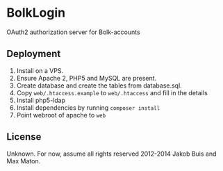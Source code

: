 # BolkLogin
OAuth2 authorization server for Bolk-accounts

## Deployment
1. Install on a VPS.
1. Ensure Apache 2, PHP5 and MySQL are present.
1. Create database and create the tables from database.sql.
1. Copy `web/.htaccess.example` to `web/.htaccess` and fill in the details
1. Install php5-ldap
1. Install dependencies by running `composer install`
1. Point webroot of apache to `web`

## License
Unknown. For now, assume all rights reserved 2012-2014 Jakob Buis and Max Maton.
